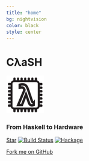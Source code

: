 ```yaml
---
title: "home"
bg: nightvision
color: black
style: center
---
```

# CλaSH
<img id="clash-logo" src="img/icon_dark.svg" width="100" alt="CLaSH" />

### From Haskell to Hardware

<a class="github-button" href="https://github.com/clash-lang/clash-compiler" data-count-href="/clash-lang/clash-compiler/stargazers" data-count-api="/repos/clash-lang/clash-compiler#stargazers_count" data-count-aria-label="# stargazers on GitHub" aria-label="Star clash-lang/clash-compiler on GitHub" style="vertical-align: baseline;">Star</a>
[![Build Status](https://travis-ci.org/clash-lang/clash-compiler.svg?branch=master)](https://travis-ci.org/clash-lang/clash-compiler)
[![Hackage](https://img.shields.io/hackage/v/clash-ghc.svg)](https://hackage.haskell.org/package/clash-ghc)

<span id="forkongithub">
  <a href="{{ site.source_link }}" class="bg-gunmetal">
    Fork me on GitHub
  </a>
</span>
